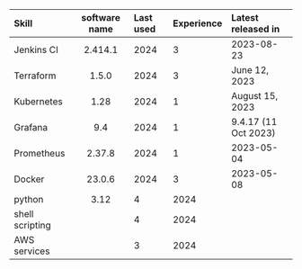 | Skill | software name| Last used | Experience | Latest released in |
| :---        |    :----:   | :---        | :---        | :---        | 
|Jenkins CI | 2.414.1 | 2024 | 3 | 2023-08-23|
|Terraform | 1.5.0 | 2024 | 3 | June 12, 2023|
|Kubernetes| 1.28 | 2024 | 1| August 15, 2023|
|Grafana | 9.4 | 2024 | 1 | 9.4.17 (11 Oct 2023)|
|Prometheus | 2.37.8| 2024 |1| 2023-05-04|
|Docker | 23.0.6| 2024 |3|2023-05-08|
|python | 3.12 | 4| 2024 | |
|shell scripting| | 4|2024 | |
|AWS services|  | 3|2024 | |